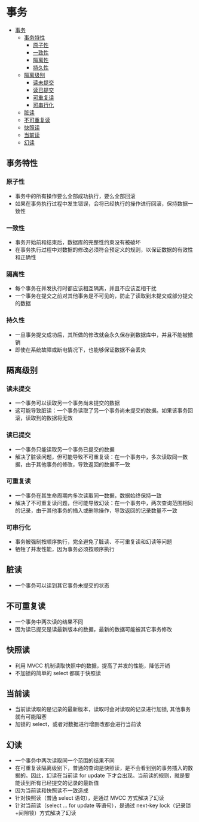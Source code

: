 # 事务

- [事务](#事务)
  - [事务特性](#事务特性)
    - [原子性](#原子性)
    - [一致性](#一致性)
    - [隔离性](#隔离性)
    - [持久性](#持久性)
  - [隔离级别](#隔离级别)
    - [读未提交](#读未提交)
    - [读已提交](#读已提交)
    - [可重复读](#可重复读)
    - [可串行化](#可串行化)
  - [脏读](#脏读)
  - [不可重复读](#不可重复读)
  - [快照读](#快照读)
  - [当前读](#当前读)
  - [幻读](#幻读)

## 事务特性

### 原子性

- 事务中的所有操作要么全部成功执行，要么全部回滚
- 如果在事务执行过程中发生错误，会将已经执行的操作进行回滚，保持数据一致性

### 一致性

- 事务开始前和结束后，数据库的完整性约束没有被破坏
- 在事务执行过程中对数据的修改必须符合预定义的规则，以保证数据的有效性和正确性

### 隔离性

- 每个事务在并发执行时都应该相互隔离，并且不应该互相干扰
- 一个事务在提交之前对其他事务是不可见的，防止了读取到未提交或部分提交的数据

### 持久性

- 一旦事务提交成功后，其所做的修改就会永久保存到数据库中，并且不能被撤销
- 即使在系统故障或断电情况下，也能够保证数据不会丢失

## 隔离级别

### 读未提交

- 一个事务可以读取另一个事务尚未提交的数据
- 这可能导致脏读：一个事务读取了另一个事务尚未提交的数据。如果该事务回滚，读取到的数据将无效

### 读已提交

- 一个事务只能读取另一个事务已提交的数据
- 解决了脏读问题，但可能导致不可重复读：在一个事务中，多次读取同一数据，由于其他事务的修改，导致返回的数据不一致

### 可重复读

- 一个事务在其生命周期内多次读取同一数据，数据始终保持一致
- 解决了不可重复读问题，但可能导致幻读：在一个事务中，两次查询范围相同的记录，由于其他事务的插入或删除操作，导致返回的记录数量不一致

### 可串行化

- 事务被强制按顺序执行，完全避免了脏读、不可重复读和幻读等问题
- 牺牲了并发性能，因为事务必须按顺序执行

## 脏读

- 一个事务可以读到其它事务未提交的状态

## 不可重复读

- 一个事务中两次读的结果不同
- 因为读已提交是读最新版本的数据，最新的数据可能被其它事务修改

## 快照读

- 利用 MVCC 机制读取快照中的数据，提高了并发的性能，降低开销
- 不加锁的简单的 select 都属于快照读

## 当前读

- 当前读读取的是记录的最新版本，读取时会对读取的记录进行加锁, 其他事务就有可能阻塞
- 加锁的 select，或者对数据进行增删改都会进行当前读

## 幻读

- 一个事务中两次读取同一个范围的结果不同
- 在可重复读隔离级别下，普通的查询是快照读，是不会看到别的事务插入的数据的。因此，幻读在当前读 for update 下才会出现。当前读的规则，就是要能读到所有已经提交的记录的最新值
- 因为当前读和快照读不一致造成
- 针对快照读（普通 select 语句），是通过 MVCC 方式解决了幻读
- 针对当前读（select ... for update 等语句），是通过 next-key lock（记录锁+间隙锁）方式解决了幻读
